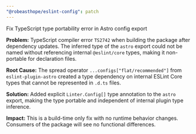 ```yaml
---
"@robeasthope/eslint-config": patch
---
```


Fix TypeScript type portability error in Astro config export

**Problem:** TypeScript compiler error `TS2742` when building the package after dependency updates. The inferred type of the `astro` export could not be named without referencing internal `@eslint/core` types, making it non-portable for declaration files.

**Root Cause:** The spread operator `...configs["flat/recommended"]` from `eslint-plugin-astro` created a type dependency on internal ESLint Core types that cannot be represented in `.d.ts` files.

**Solution:** Added explicit `Linter.Config[]` type annotation to the `astro` export, making the type portable and independent of internal plugin type inference.

**Impact:** This is a build-time only fix with no runtime behavior changes. Consumers of the package will see no functional differences.

